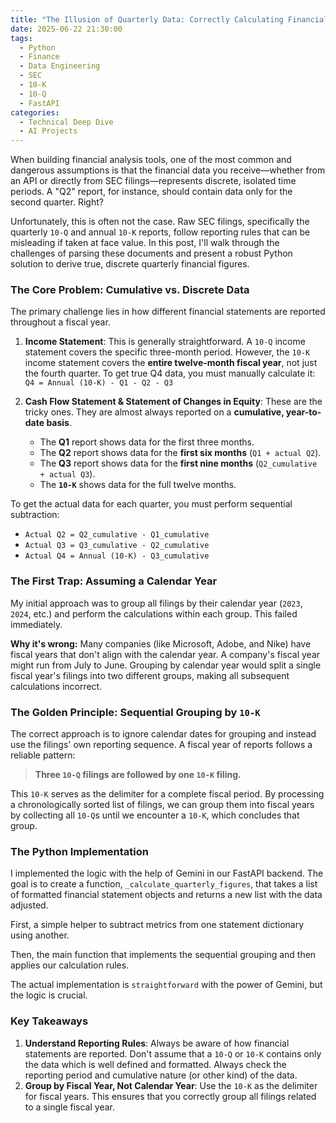 ```yaml
---
title: "The Illusion of Quarterly Data: Correctly Calculating Financials from SEC Filings"
date: 2025-06-22 21:30:00
tags:
  - Python
  - Finance
  - Data Engineering
  - SEC
  - 10-K
  - 10-Q
  - FastAPI
categories:
  - Technical Deep Dive
  - AI Projects
---
```


When building financial analysis tools, one of the most common and dangerous assumptions is that the financial data you receive—whether from an API or directly from SEC filings—represents discrete, isolated time periods. A "Q2" report, for instance, should contain data only for the second quarter. Right?

Unfortunately, this is often not the case. Raw SEC filings, specifically the quarterly `10-Q` and annual `10-K` reports, follow reporting rules that can be misleading if taken at face value. In this post, I'll walk through the challenges of parsing these documents and present a robust Python solution to derive true, discrete quarterly financial figures.

<!-- more -->

### The Core Problem: Cumulative vs. Discrete Data

The primary challenge lies in how different financial statements are reported throughout a fiscal year.

1.  **Income Statement**: This is generally straightforward. A `10-Q` income statement covers the specific three-month period. However, the `10-K` income statement covers the **entire twelve-month fiscal year**, not just the fourth quarter. To get true Q4 data, you must manually calculate it:
    `Q4 = Annual (10-K) - Q1 - Q2 - Q3`

2.  **Cash Flow Statement & Statement of Changes in Equity**: These are the tricky ones. They are almost always reported on a **cumulative, year-to-date basis**.
    *   The **Q1** report shows data for the first three months.
    *   The **Q2** report shows data for the **first six months** (`Q1 + actual Q2`).
    *   The **Q3** report shows data for the **first nine months** (`Q2_cumulative + actual Q3`).
    *   The **`10-K`** shows data for the full twelve months.

To get the actual data for each quarter, you must perform sequential subtraction:
*   `Actual Q2 = Q2_cumulative - Q1_cumulative`
*   `Actual Q3 = Q3_cumulative - Q2_cumulative`
*   `Actual Q4 = Annual (10-K) - Q3_cumulative`

### The First Trap: Assuming a Calendar Year

My initial approach was to group all filings by their calendar year (`2023`, `2024`, etc.) and perform the calculations within each group. This failed immediately.

**Why it's wrong:** Many companies (like Microsoft, Adobe, and Nike) have fiscal years that don't align with the calendar year. A company's fiscal year might run from July to June. Grouping by calendar year would split a single fiscal year's filings into two different groups, making all subsequent calculations incorrect.

### The Golden Principle: Sequential Grouping by `10-K`

The correct approach is to ignore calendar dates for grouping and instead use the filings' own reporting sequence. A fiscal year of reports follows a reliable pattern:

> **Three `10-Q` filings are followed by one `10-K` filing.**

This `10-K` serves as the delimiter for a complete fiscal period. By processing a chronologically sorted list of filings, we can group them into fiscal years by collecting all `10-Q`s until we encounter a `10-K`, which concludes that group.

### The Python Implementation

I implemented the logic with the help of Gemini in our FastAPI backend. The goal is to create a function, `_calculate_quarterly_figures`, that takes a list of formatted financial statement objects and returns a new list with the data adjusted.

First, a simple helper to subtract metrics from one statement dictionary using another.

Then, the main function that implements the sequential grouping and then applies our calculation rules.

The actual implementation is `straightforward` with the power of Gemini, but the logic is crucial.

### Key Takeaways
1. **Understand Reporting Rules**: Always be aware of how financial statements are reported. Don't assume that a `10-Q` or `10-K` contains only the data which is well defined and formatted. Always check the reporting period and cumulative nature (or other kind) of the data.
2. **Group by Fiscal Year, Not Calendar Year**: Use the `10-K` as the delimiter for fiscal years. This ensures that you correctly group all filings related to a single fiscal year.

